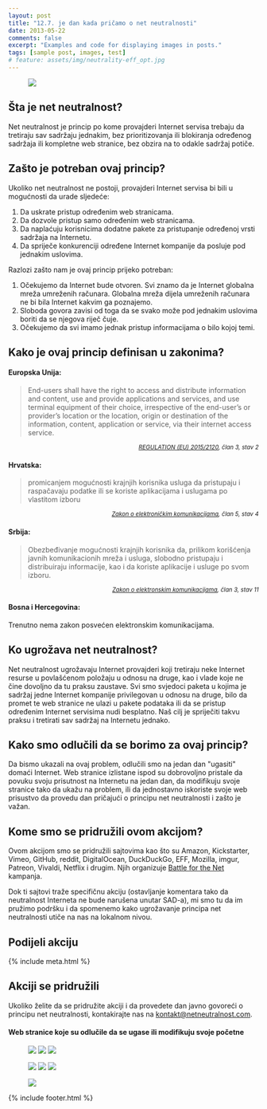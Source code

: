 ```yaml
---
layout: post
title: "12.7. je dan kada pričamo o net neutralnosti"
date: 2013-05-22
comments: false
excerpt: "Examples and code for displaying images in posts."
tags: [sample post, images, test]
# feature: assets/img/neutrality-eff_opt.jpg
---
```


<figure class="banner">
    <img src="assets/img/neutrality-eff_opt.jpg">
</figure>

<h2 id="sta-je-net-neutralnost">Šta je net neutralnost?</h2>

Net neutralnost je princip po kome provajderi Internet servisa trebaju da tretiraju sav sadržaju jednakim, bez prioritizovanja ili blokiranja određenog sadržaja ili kompletne web stranice, bez obzira na to odakle sadržaj potiče.

<h2 id="zasto-je-potrebna">Zašto je potreban ovaj princip?</h2>

Ukoliko net neutralnost ne postoji, provajderi Internet servisa bi bili u mogućnosti da urade sljedeće:

1. Da uskrate pristup određenim web stranicama.
2. Da dozvole pristup samo određenim web stranicama.
3. Da naplaćuju korisnicima dodatne pakete za pristupanje određenoj vrsti sadržaja na Internetu.
4. Da spriječe konkurenciji određene Internet kompanije da posluje pod jednakim uslovima.

Razlozi zašto nam je ovaj princip prijeko potreban:

1. Očekujemo da Internet bude otvoren. Svi znamo da je Internet globalna mreža umreženih računara. Globalna mreža dijela umreženih računara ne bi bila Internet kakvim ga poznajemo.
2. Sloboda govora zavisi od toga da se svako može pod jednakim uslovima boriti da se njegova riječ čuje.
3. Očekujemo da svi imamo jednak pristup informacijama o bilo kojoj temi.

<h2 id="kako-je-definisana">Kako je ovaj princip definisan u zakonima?</h2>

#### Europska Unija:

> End-users shall have the right to access and distribute information and content, use and provide applications and services, and use terminal equipment of their choice, irrespective of the end-user’s or provider’s location or the location, origin or destination of the information, content, application or service, via their internet access service.

<p align="right"><em><small><a href="http://eur-lex.europa.eu/legal-content/EN/TXT/HTML/?uri=CELEX:32015R2120&rid=2">REGULATION (EU) 2015/2120</a>, član 3, stav 2</small></em></p>

#### Hrvatska:

> promicanjem mogućnosti krajnjih korisnika usluga da pristupaju i raspačavaju podatke ili se koriste aplikacijama i uslugama po vlastitom izboru

<p align="right"><em><small><a href="https://www.zakon.hr/z/182/Zakon-o-elektroni%C4%8Dkim-komunikacijama">Zakon o elektroničkim komunikacijama</a>, član 5, stav 4</small></em></p>

#### Srbija:

> Obezbeđivanje mogućnosti krajnjih korisnika da, prilikom korišćenja javnih komunikacionih mreža i usluga, slobodno pristupaju i distribuiraju informacije, kao i da koriste aplikacije i usluge po svom izboru.

<p align="right"><em><small><a href="http://mtt.gov.rs/download/1(2)/Zakon-o-elektronskim-komunikacijama.pdf">Zakon o elektronskim komunikacijama</a>, član 3, stav 11</small></em></p>

#### Bosna i Hercegovina:

Trenutno nema zakon posvećen elektronskim komunikacijama.

<h2 id="ko-je-ugrozava">Ko ugrožava net neutralnost?</h2>

Net neutralnost ugrožavaju Internet provajderi koji tretiraju neke Internet resurse u povlašćenom položaju u odnosu na druge, kao i vlade koje ne čine dovoljno da tu praksu zaustave. Svi smo svjedoci paketa u kojima je sadržaj jedne Internet kompanije privilegovan u odnosu na druge, bilo da promet te web stranice ne ulazi u pakete podataka ili da se pristup određenim Internet servisima nudi besplatno. Naš cilj je spriječiti takvu praksu i tretirati sav sadržaj na Internetu jednako.

<h2 id="kako-se-borimo-za-nju">Kako smo odlučili da se borimo za ovaj princip?</h2>

Da bismo ukazali na ovaj problem, odlučili smo na jedan dan "ugasiti" domaći Internet. Web stranice izlistane ispod su dobrovoljno pristale da povuku svoju prisutnost na Internetu na jedan dan, da modifikuju svoje stranice tako da ukažu na problem, ili da jednostavno iskoriste svoje web prisustvo da provedu dan pričajući o principu net neutralnosti i zašto je važan.  

<h2 id="kome-smo-se-pridruzili">Kome smo se pridružili ovom akcijom?</h2>

Ovom akcijom smo se pridružili sajtovima kao što su Amazon, Kickstarter, Vimeo, GitHub, reddit, DigitalOcean, DuckDuckGo, EFF, Mozilla, imgur, Patreon, Vivaldi, Netflix i drugim. Njih organizuje [Battle for the Net](https://www.battleforthenet.com/july12/) kampanja.

Dok ti sajtovi traže specifičnu akciju (ostavljanje komentara tako da neutralnost Interneta ne bude narušena unutar SAD-a), mi smo tu da im pružimo podršku i da spomenemo kako ugrožavanje principa net neutralnosti utiče na nas na lokalnom nivou.

<h2>Podijeli akciju</h2>

<div class="post-title">
	<div class="entry-meta">
		{% include meta.html %}
	</div>
</div>

<h2 id="ko-ucestvuje-u-akciji">Akciji se pridružili</h2>

<div>
Ukoliko želite da se pridružite akciji i da provedete dan javno govoreći o principu net neutralnosti, kontakirajte nas na <a href="mailto:kontakt@netneutralnost.com">kontakt@netneutralnost.com</a>.
</div>

<h4>Web stranice koje su odlučile da se ugase ili modifikuju svoje početne</h4>

<figure class="third">
	<a href="https://blog.r3bl.me"><img src="assets/img/partners/r3bl.png"></a>
	<a href="https://labs.rs"><img src="assets/img/partners/share-lab.png"></a>
  <a href="https://www.facebook.com/institutdigitalneslobode/"><img src="assets/img/partners/ids.png"></a>
</figure>
<figure class="third">
	<a href="https://libre.lugons.org/"><img src="assets/img/partners/libre.png"></a>
	<a href="https://kompjuteras.com"><img src="assets/img/partners/kompjuteras.png"></a>
	<a href="https://crypto.ba/"><img src="assets/img/partners/crypto-ba.png"></a>
	<figcaption></figcaption>
</figure>
<figure class="third">
	<a href="https://forum.balkan.io/"><img src="assets/img/partners/balkanio.png"></a>
</figure>

{% include footer.html %}
